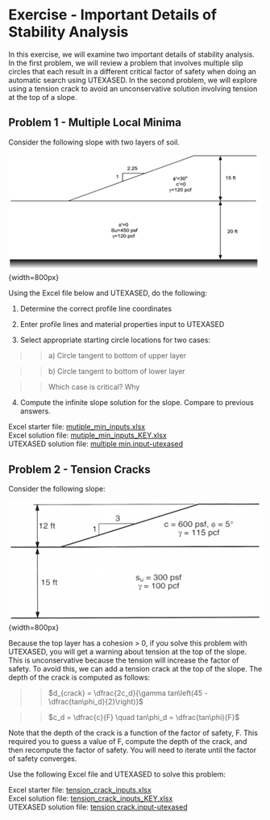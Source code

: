 # Exercise - Important Details of Stability Analysis

In this exercise, we will examine two important details of stability analysis. In the first problem, we will review a problem that involves multiple slip circles that each result in a different critical factor of safety when doing an automatic search using UTEXASED. In the second problem, we will explore using a tension crack to avoid an unconservative solution involving tension at the top of a slope. 

## Problem 1 - Multiple Local Minima

Consider the following slope with two layers of soil.

![multi_min_fig.png](multi_min_fig.png){width=800px}

Using the Excel file below and UTEXASED, do the following:

1) Determine the correct profile line coordinates

2) Enter profile lines and material properties input to UTEXASED

3) Select appropriate starting circle locations for two cases:

>>a) Circle tangent to bottom of upper layer

>>b) Circle tangent to bottom of lower layer

>>Which case is critical? Why

4) Compute the infinite slope solution for the slope. Compare to previous answers.

Excel starter file: [mutiple_min_inputs.xlsx](mutiple_min_inputs.xlsx)<br>
Excel solution file: [mutiple_min_inputs_KEY.xlsx](mutiple_min_inputs_KEY.xlsx)<br>
UTEXASED solution file: [multiple min.input-utexased](multiple%20min.input-utexased)

## Problem 2 - Tension Cracks

Consider the following slope:

![tension_fig.png](tension_fig.png){width=800px}

Because the top layer has a cohesion > 0, if you solve this problem with UTEXASED, you will get a warning about tension at the top of the slope. This is unconservative because the tension will increase the factor of safety. To avoid this, we can add a tension crack at the top of the slope. The depth of the crack is computed as follows:

>>$d_{crack} = \dfrac{2c_d}{\gamma tan\left(45 - \dfrac{tan\phi_d}{2}\right)}$

>>$c_d = \dfrac{c}{F} \quad tan\phi_d = \dfrac{tan\phi}{F}$

Note that the depth of the crack is a function of the factor of safety, F. This required you to guess a value of F, compute the depth of the crack, and then recompute the factor of safety. You will need to iterate until the factor of safety converges.

Use the following Excel file and UTEXASED to solve this problem:

Excel starter file: [tension_crack_inputs.xlsx](tension_crack_inputs.xlsx)<br>
Excel solution file: [tension_crack_inputs_KEY.xlsx](tension_crack_inputs_KEY.xlsx)<br>
UTEXASED solution file: [tension crack.input-utexased](tension%20crack.input-utexased)
